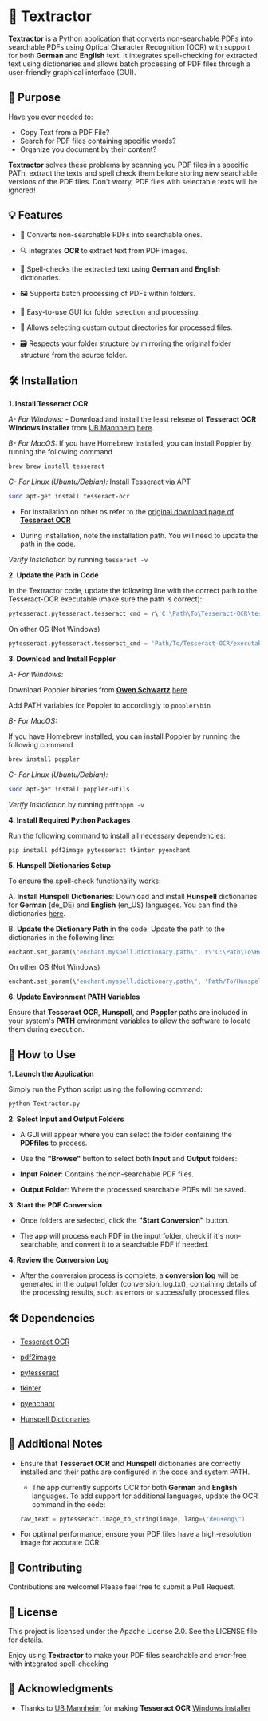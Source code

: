 # 📝 Textractor

**Textractor** is a Python application that converts non-searchable PDFs
into searchable PDFs using Optical Character Recognition (OCR) with
support for both **German** and **English** text. It integrates
spell-checking for extracted text using dictionaries and allows batch
processing of PDF files through a user-friendly graphical interface
(GUI).

## 🎯 Purpose

Have you ever needed to:

- Copy Text from a PDF File?
- Search for PDF files containing specific words?
- Organize you document by their content?

**Textractor** solves these problems by scanning you PDF files in s specific PATh, extract the texts and spell check them before storing new searchable versions of the PDF files. Don't worry, PDF files with selectable texts will be ignored!

## 💡 Features

- 📄 Converts non-searchable PDFs into searchable ones.

- 🔍 Integrates **OCR** to extract text from PDF images.

- 📝 Spell-checks the extracted text using **German** and **English**
  dictionaries.

- 🖼️ Supports batch processing of PDFs within folders.

- 🔧 Easy-to-use GUI for folder selection and processing.

- 📂 Allows selecting custom output directories for processed files.

- 🗃️ Respects your folder structure by mirroring the original folder structure from the source folder.

## 🛠️ Installation

**1. Install Tesseract OCR**

_A- For Windows:_ - Download and install the least release of **Tesseract OCR Windows installer** from [UB Mannheim](https://github.com/UB-Mannheim)
[here](https://github.com/UB-Mannheim/tesseract).

_B- For MacOS:_
If you have Homebrew installed, you can install Poppler by running the following command

```bash
brew brew install tesseract

```

_C- For Linux (Ubuntu/Debian):_
Install Tesseract via APT

```bash
sudo apt-get install tesseract-ocr
```

- For installation on other os refer to the
  [original download page of **Tesseract OCR**](https://github.com/tesseract-ocr/tessdoc/blob/main/Downloads.md)

- During installation, note the installation path. You will need to
  update the path in the code.

_*Verify Installation*_ by running `tesseract -v`

**2. Update the Path in Code**

In the Textractor code, update the following line with the correct path
to the Tesseract-OCR executable (make sure the path is correct):

```python
pytesseract.pytesseract.tesseract_cmd = r\'C:\Path\To\Tesseract-OCR\tesseract.exe\'
```

On other OS (Not Windows)

```python
pytesseract.pytesseract.tesseract_cmd = 'Path/To/Tesseract-OCR/executable/'
```

**3. Download and Install Poppler**

_A- For Windows:_

Download Poppler binaries from [**Owen Schwartz**](https://github.com/oschwartz10612)
[here](https://github.com/oschwartz10612/poppler-windows/releases).

Add PATH variables for Poppler to accordingly to `poppler\bin`

_B- For MacOS:_

If you have Homebrew installed, you can install Poppler by running the following command

```bash
brew install poppler
```

_C- For Linux (Ubuntu/Debian):_

```bash
sudo apt-get install poppler-utils
```

_*Verify Installation*_ by running `pdftoppm -v`

**4. Install Required Python Packages**

Run the following command to install all necessary dependencies:

```bash
pip install pdf2image pytesseract tkinter pyenchant
```

**5. Hunspell Dictionaries Setup**

To ensure the spell-check functionality works:

A. **Install Hunspell Dictionaries**:
Download and install **Hunspell**
dictionaries for **German** (de_DE) and **English** (en_US)
languages. You can find the dictionaries
[here](https://github.com/wooorm/dictionaries).

B. **Update the Dictionary Path** in the code: Update the path to the
dictionaries in the following line:

```python
enchant.set_param(\"enchant.myspell.dictionary.path\", r\'C:\Path\To\Hunspell\Dictionaries\')
```

On other OS (Not Windows)

```python
enchant.set_param(\"enchant.myspell.dictionary.path\", 'Path/To/Hunspell/Dictionaries/')'
```

**6. Update Environment PATH Variables**

Ensure that **Tesseract OCR**, **Hunspell**, and **Poppler** paths are included
in your system's **PATH** environment variables to allow the software to
locate them during execution.

## 🚀 How to Use

**1. Launch the Application**

Simply run the Python script using the following command:

```bash
python Textractor.py
```

**2. Select Input and Output Folders**

- A GUI will appear where you can select the folder containing the **PDFfiles** to process.

- Use the **\"Browse\"** button to select both **Input** and **Output**
  folders:

- **Input Folder**: Contains the non-searchable PDF files.

- **Output Folder**: Where the processed searchable PDFs will be saved.

**3. Start the PDF Conversion**

- Once folders are selected, click the **\"Start Conversion\"** button.

- The app will process each PDF in the input folder, check if it's
  non-searchable, and convert it to a searchable PDF if needed.

**4. Review the Conversion Log**

- After the conversion process is complete, a **conversion log** will be
  generated in the output folder (conversion_log.txt), containing
  details of the processing results, such as errors or successfully
  processed files.

## 🛠️ Dependencies

- [Tesseract OCR](https://github.com/tesseract-ocr/tesseract)

- [pdf2image](https://github.com/Belval/pdf2image)

- [pytesseract](https://pypi.org/project/pytesseract/)

- [tkinter](https://docs.python.org/3/library/tkinter.html)

- [pyenchant](https://pyenchant.github.io/pyenchant/)

- [Hunspell Dictionaries](https://github.com/wooorm/dictionaries)

## 📝 Additional Notes

- Ensure that **Tesseract OCR** and **Hunspell** dictionaries are
  correctly installed and their paths are configured in the code and
  system PATH.

  - The app currently supports OCR for both **German** and **English**
    languages. To add support for additional languages, update the OCR
    command in the code:

  ```python
  raw_text = pytesseract.image_to_string(image, lang=\"deu+eng\")
  ```

- For optimal performance, ensure your PDF files have a high-resolution
  image for accurate OCR.

## 🤝 Contributing

Contributions are welcome! Please feel free to submit a Pull Request.

## 📜 License

This project is licensed under the Apache License 2.0. See the LICENSE file for
details.

Enjoy using **Textractor** to make your PDF files searchable and
error-free with integrated spell-checking

## 🙏 Acknowledgments

- Thanks to [UB Mannheim](https://github.com/UB-Mannheim) for making **Tesseract OCR** [Windows installer](https://github.com/UB-Mannheim/tesseract)
